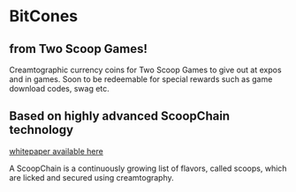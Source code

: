 # BitCones
## from Two Scoop Games!

Creamtographic currency coins for Two Scoop Games to give out at expos and in games. Soon to be redeemable for special rewards such as game download codes, swag etc.


## Based on highly advanced ScoopChain technology

[whitepaper available here](https://github.com/TwoScoopGames/scoopchain/blob/master/scoopchain-whitepaper.jpg)

A ScoopChain is a continuously growing list of flavors, called scoops, which are licked and secured using creamtography.
